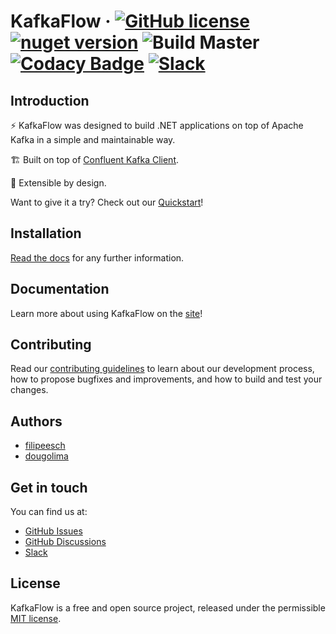 # KafkaFlow &middot; [![GitHub license](https://img.shields.io/badge/license-MIT-blue.svg)](https://github.com/farfetch/kafkaflow/blob/main/LICENSE) [![nuget version](https://img.shields.io/nuget/v/KafkaFlow.svg?style=flat)](https://www.nuget.org/packages/KafkaFlow/) ![Build Master](https://github.com/Farfetch/kafkaflow/workflows/Build/badge.svg?branch=master) [![Codacy Badge](https://api.codacy.com/project/badge/Grade/49878b337fde46839c5f08051c2ba098)](https://app.codacy.com/gh/Farfetch/kafkaflow?utm_source=github.com&utm_medium=referral&utm_content=Farfetch/kafkaflow&utm_campaign=Badge_Grade_Dashboard) [![Slack](https://img.shields.io/badge/slack-@kafkaflow-green.svg?logo=slack)](https://join.slack.com/t/kafkaflow/shared_invite/zt-puihrtcl-NnnylPZloAiVlQfsw~RD6Q)


## Introduction

⚡️ KafkaFlow was designed to build .NET applications on top of Apache Kafka in a simple and maintainable way.

🏗 Built on top of [Confluent Kafka Client](https://github.com/confluentinc/confluent-kafka-dotnet).

🔌 Extensible by design.

Want to give it a try? Check out our [Quickstart](https://farfetch.github.io/kafkaflow/docs/getting-started/create-your-first-application)!

## Installation

[Read the docs](https://farfetch.github.io/kafkaflow/docs/getting-started/installation) for any further information.

## Documentation

Learn more about using KafkaFlow on the [site](https://farfetch.github.io/kafkaflow/docs/)!

## Contributing

Read our [contributing guidelines](CONTRIBUTING.md) to learn about our development process, how to propose bugfixes and improvements, and how to build and test your changes.

## Authors

-   [filipeesch](https://github.com/filipeesch)
-   [dougolima](https://github.com/dougolima)

## Get in touch

You can find us at:

-   [GitHub Issues](https://github.com/Farfetch/kafkaflow/issues)
-   [GitHub Discussions](https://github.com/Farfetch/kafkaflow/discussions)
-   [Slack](https://join.slack.com/t/kafkaflow/shared_invite/zt-puihrtcl-NnnylPZloAiVlQfsw~RD6Q)

## License

KafkaFlow is a free and open source project, released under the permissible [MIT license](LICENSE).
